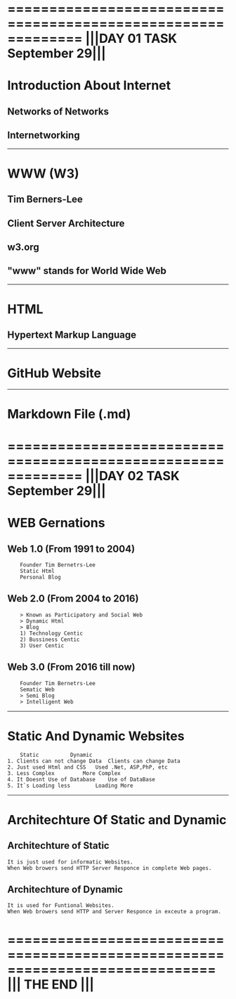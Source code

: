 =============================================================
|||DAY 01 		TASK		      September 29|||
=============================================================


# Introduction About Internet
## Networks of Networks
## Internetworking
	
_____________________________________________________________

# WWW (W3)
## Tim Berners-Lee
## Client Server Architecture
## w3.org
## "www" stands for World Wide Web
	
_____________________________________________________________

# HTML
## Hypertext Markup Language

_____________________________________________________________

# GitHub Website

_____________________________________________________________

# Markdown File (.md)
 

=============================================================
|||DAY 02		TASK		      September 29|||
=============================================================


# WEB Gernations

## Web 1.0 (From 1991 to 2004)
		Founder Tim Bernetrs-Lee
		Static Html
		Personal Blog

## Web 2.0 (From 2004 to 2016)
		
		> Known as Participatory and Social Web
		> Dynamic Html
		> Blog
		1) Technology Centic	
		2) Bussiness Centic
		3) User Centic

## Web 3.0 (From 2016 till now)
		Founder Tim Bernetrs-Lee
		Sematic Web
		> Semi Blog
		> Intelligent Web
_____________________________________________________________

# Static And Dynamic Websites
		Static			Dynamic
	1. Clients can not change Data	Clients can change Data	
	2. Just used Html and CSS	Used .Net, ASP,PhP, etc
	3. Less Complex			More Complex
	4. It Doesnt Use of Database	Use of DataBase
	5. It`s Loading less		Loading More
_____________________________________________________________
# Architechture Of Static and Dynamic

## Architechture of Static 
	It is just used for informatic Websites.
	When Web browers send HTTP Server Responce in complete Web pages.
## Architechture of Dynamic 
	It is used for Funtional Websites.
	When Web browers send HTTP and Server Responce in exceute a program. 


=============================================================================
|||				THE END				  	  |||
=============================================================================



